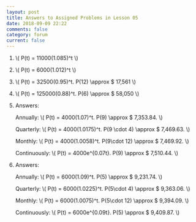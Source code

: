```yaml
---
layout: post
title: Answers to Assigned Problems in Lesson 05
date: 2018-09-09 22:22
comments: false
category: forum
current: false
---
```


1. \\( P(t) = 11000(1.085)^t \\)
2. \\( P(t) = 6000(1.012)^t \\)
3. \\( P(t) = 32500(0.95)^t. P(12) \approx \$ 17,561 \\)
4. \\( P(t) = 125000(0.88)^t.  P(6) \approx \$ 58,050 \\)
5. Answers:

    Annually: \\( P(t) = 4000(1.07)^t. P(9) \approx \$ 7,353.84. \\)

    Quarterly: \\( P(t) = 4000(1.0175)^t.  P(9 \cdot 4) \approx \$ 7,469.63. \\)

    Monthly: \\( P(t) = 4000(1.0058)^t. P(9\cdot 12) \approx \$ 7,469.92. \\)
    
    Continuously: \\( P(t) = 4000e^{0.07t}. P(9) \approx \$ 7,510.44. \\)

6. Answers:
    
    Annually: \\( P(t) = 6000(1.09)^t. P(5) \approx \$ 9,231.74. \\)

    Quarterly: \\( P(t) = 6000(1.0225)^t. P(5\cdot 4) \approx \$ 9,363.06. \\)
    
    Monthly: \\( P(t) = 6000(1.0075)^t. P(5\cdot 12) \approx \$ 9,394.09. \\)
    
    Continuously: \\( P(t) = 6000e^{0.09t}. P(5) \approx \$ 9,409.87. \\)
